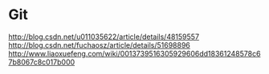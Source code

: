 # Git

http://blog.csdn.net/u011035622/article/details/48159557
http://blog.csdn.net/fuchaosz/article/details/51698896
http://www.liaoxuefeng.com/wiki/0013739516305929606dd18361248578c67b8067c8c017b000
